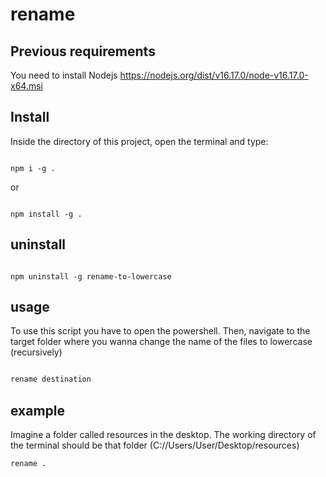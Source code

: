 # rename

## Previous requirements

You need to install Nodejs https://nodejs.org/dist/v16.17.0/node-v16.17.0-x64.msi

## Install

Inside the directory of this project, open the terminal and type:

```shell

npm i -g .

```

or

```shell

npm install -g .

```

## uninstall

```shell

npm uninstall -g rename-to-lowercase

```

## usage

To use this script you have to open the powershell. Then, navigate to the target folder where you wanna change the name of the files to lowercase (recursively)

```powershell

rename destination

```

## example
Imagine a folder called resources in the desktop. The working directory of the terminal should be that folder
(C://Users/User/Desktop/resources)
 ```shell
 rename .
 ```
